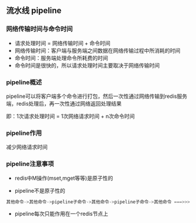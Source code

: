 ## 流水线 pipeline

### 网络传输时间与命令时间

* 请求处理时间 = 网络传输时间 + 命令时间
* 网络传输时间：客户端与服务端之间数据在网络传输过程中所消耗的时间
* 命令时间：服务端处理命令所耗费的时间
* 命令时间是很快的，所以请求处理时间主要取决于网络传输时间

### pipeline概述

pipeline可以将客户端多个命令进行打包，然后一次性通过网络传输到redis服务端，redis处理后，再一次性通过网络返回处理结果

即：1次请求处理时间 = 1次网络请求时间 + n次命令时间

### pipeline作用

减少网络请求时间

### pipeline注意事项

* redis中M操作(mset,mget等等)是原子性的

* pipeline不是原子性的

```go
其他命令->其他命令->pipeline子命令->其他命令->pipeline子命令->其他命令 ===>>> Server
```

* pipeline每次只能作用在一个redis节点上